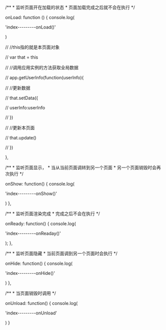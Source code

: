 /\*\* \* 监听页面开在加载的状态 \* 页面加载完成之后就不会在执行 \*/

onLoad: function \(\) { console.log\(

'index---------onLoad\(\)'

\)

// //this指的就是本页面对象

// var that = this

// //调用应用实例的方法获取全局数据

// app.getUserInfo\(function\(userInfo\){

// //更新数据

// that.setData\({

// userInfo:userInfo

// }\)

// //更新本页面

// that.update\(\)

// }\)

},

/\*\* \* 监听页面显示， \* 当从当前页面调转到另一个页面 \* 另一个页面销毁时会再次执行 \*/

onShow: function\(\) { console.log\(

'index---------onShow\(\)'

\) },

/\*\* \* 监听页面渲染完成 \* 完成之后不会在执行 \*/

onReady: function\(\) { console.log\(

'index---------onReaday\(\)'

\); },

/\*\* \* 监听页面隐藏 \* 当前页面调到另一个页面时会执行 \*/

onHide: function\(\) { console.log\(

'index---------onHide\(\)'

\) },

/\*\* \* 当页面销毁时调用 \*/

onUnload: function\(\) { console.log\(

'index---------onUnload'

\) }


